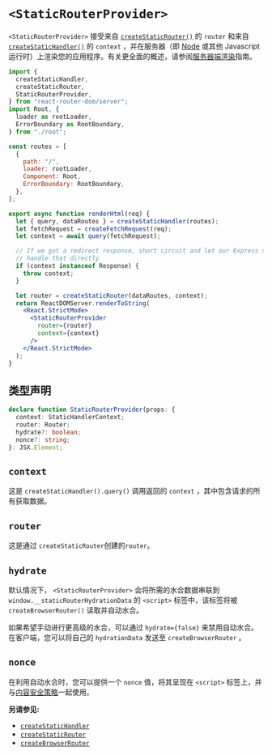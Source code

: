 # `<StaticRouterProvider>`

`<StaticRouterProvider>` 接受来自 [`createStaticRouter()`](https://baimingxuan.github.io/react-router6-doc/routers/create-static-router) 的 `router` 和来自 [`createStaticHandler()`](https://baimingxuan.github.io/react-router6-doc/routers/create-static-handler) 的 `context` ，并在服务器（即 [Node](https://nodejs.org/) 或其他 Javascript 运行时）上渲染您的应用程序。有关更全面的概述，请参阅[服务器端渲染](https://baimingxuan.github.io/react-router6-doc/guides/ssr)指南。

```jsx
import {
  createStaticHandler,
  createStaticRouter,
  StaticRouterProvider,
} from "react-router-dom/server";
import Root, {
  loader as rootLoader,
  ErrorBoundary as RootBoundary,
} from "./root";

const routes = [
  {
    path: "/",
    loader: rootLoader,
    Component: Root,
    ErrorBoundary: RootBoundary,
  },
];

export async function renderHtml(req) {
  let { query, dataRoutes } = createStaticHandler(routes);
  let fetchRequest = createFetchRequest(req);
  let context = await query(fetchRequest);

  // If we got a redirect response, short circuit and let our Express server
  // handle that directly
  if (context instanceof Response) {
    throw context;
  }

  let router = createStaticRouter(dataRoutes, context);
  return ReactDOMServer.renderToString(
    <React.StrictMode>
      <StaticRouterProvider
        router={router}
        context={context}
      />
    </React.StrictMode>
  );
}
```

## 类型声明

```ts
declare function StaticRouterProvider(props: {
  context: StaticHandlerContext;
  router: Router;
  hydrate?: boolean;
  nonce?: string;
}: JSX.Element;
```

## `context`

这是 `createStaticHandler().query()` 调用返回的 `context` ，其中包含请求的所有获取数据。

## `router`

这是通过 `createStaticRouter`创建的`router`。

## `hydrate`

默认情况下， `<StaticRouterProvider>` 会将所需的水合数据串联到 `window.__staticRouterHydrationData` 的 `<script>` 标签中，该标签将被 `createBrowserRouter()` 读取并自动水合。

如果希望手动进行更高级的水合，可以通过 `hydrate={false}` 来禁用自动水合。在客户端，您可以将自己的 `hydrationData` 发送至 `createBrowserRouter` 。

## `nonce`

在利用自动水合时，您可以提供一个 `nonce` 值，将其呈现在 `<script>` 标签上，并与[内容安全策略](https://developer.mozilla.org/en-US/docs/Web/HTTP/Headers/Content-Security-Policy/script-src#unsafe_inline_script)一起使用。

**另请参见:**

- [`createStaticHandler`](https://baimingxuan.github.io/react-router6-doc/routers/create-static-handler)
- [`createStaticRouter`](https://baimingxuan.github.io/react-router6-doc/routers/create-static-router)
- [`createBrowserRouter`](https://baimingxuan.github.io/react-router6-doc/routers/create-browser-router)